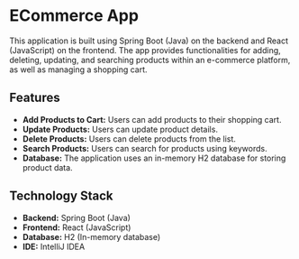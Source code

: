 # ECommerce App

This application is built using Spring Boot (Java) on the backend and React (JavaScript) on the frontend. The app provides functionalities for adding, deleting, updating, and searching products within an e-commerce platform, as well as managing a shopping cart.

## Features

- **Add Products to Cart:** Users can add products to their shopping cart.
- **Update Products:** Users can update product details.
- **Delete Products:** Users can delete products from the list.
- **Search Products:** Users can search for products using keywords.
- **Database:** The application uses an in-memory H2 database for storing product data.

## Technology Stack

- **Backend:** Spring Boot (Java)
- **Frontend:** React (JavaScript)
- **Database:** H2 (In-memory database)
- **IDE:** IntelliJ IDEA

